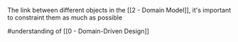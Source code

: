 The link between different objects in the [[2 - Domain Model]], it's important to constraint them as much as possible

#understanding of [[0 - Domain-Driven Design]]